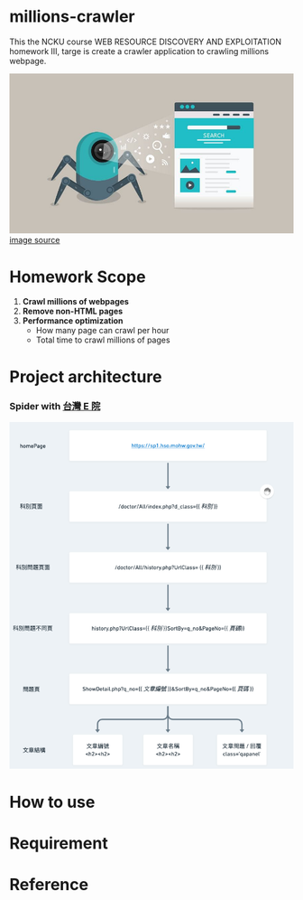 # millions-crawler
This the NCKU course WEB RESOURCE DISCOVERY AND EXPLOITATION homework III, targe is create a crawler application to crawling millions webpage.

![](/image/What%20is%20a%20Web%20Crawler.jpg)
[image source](https://www.simplilearn.com/what-is-a-web-crawler-article)

# Homework Scope
1. **Crawl millions of webpages**
2. **Remove non-HTML pages**
3. **Performance optimization**
   - How many page can crawl per hour
   - Total time to crawl millions of pages

# Project architecture

### Spider with [台灣 E 院](https://sp1.hso.mohw.gov.tw/doctor/Index1.php)
![tweh_parse_flowchat](./image/tweh_parse_flowchat.png)


# How to use

# Requirement

# Reference
